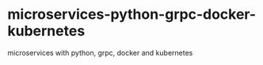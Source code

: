 # microservices-python-grpc-docker-kubernetes
microservices with python, grpc, docker and kubernetes
